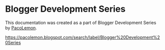 # Blogger Development Series
This documentation was created as a part of Blogger Development Series by [PacoLemon](http://pacolemon.blogspot.com/).

https://pacolemon.blogspot.com/search/label/Blogger%20Development%20Series
